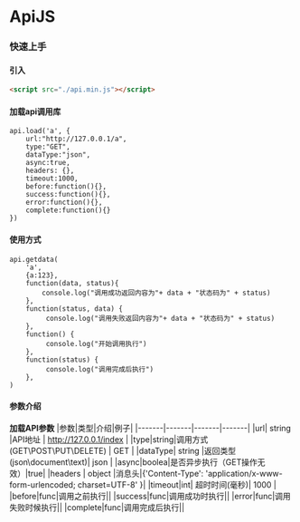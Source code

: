 # ApiJS

### 快速上手

#### 引入
```html
<script src="./api.min.js"></script>
````

#### 加载api调用库
````
api.load('a', {
	url:"http://127.0.0.1/a",
	type:"GET",
	dataType:"json",
	async:true,
	headers: {},
	timeout:1000,
	before:function(){},
	success:function(){},
	error:function(){},
	complete:function(){}
})

````

#### 使用方式

````
api.getdata(
    'a',
    {a:123}, 
    function(data, status){
        console.log("调用成功返回内容为"+ data + "状态码为" + status)
    },
    function(status, data) {
         console.log("调用失败返回内容为"+ data + "状态码为" + status)
    },
    function() {
         console.log("开始调用执行")
    },
    function(status) {
         console.log("调用完成后执行")
    },
)
````
#### 参数介绍
**加载API参数**
|参数|类型|介绍|例子|
|-------|-------|-------|-------|
|url| string |API地址 | http://127.0.0.1/index |
|type|string|调用方式(GET\POST\PUT\DELETE) | GET |
|dataType| string |返回类型(json\document\text)| json |
|async|boolea|是否异步执行（GET操作无效）|true|
|headers | object |消息头|{'Content-Type': 'application/x-www-form-urlencoded; charset=UTF-8' }|
|timeout|int| 超时时间(毫秒)| 1000 |
|before|func|调用之前执行||
|success|func|调用成功时执行||
|error|func|调用失败时候执行||
|complete|func|调用完成后执行||